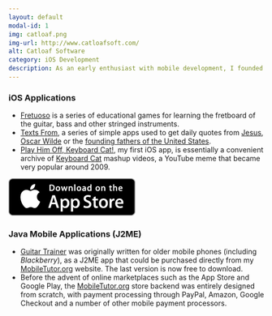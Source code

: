 ```yaml
---
layout: default
modal-id: 1
img: catloaf.png
img-url: http://www.catloafsoft.com/
alt: Catloaf Software
category: iOS Development
description: As an early enthusiast with mobile development, I founded <a href="http://www.catloafsoft.com/">Catloaf Software</a> to market apps for Apple iOS.
---
```

### iOS Applications

* [Fretuoso](http://www.fretuoso.com/) is a series of educational games for learning the fretboard of the guitar, bass and other stringed instruments.
* [Texts From](http://txf.ro), a series of simple apps used to get daily quotes from [Jesus](http://jesus.txf.ro), [Oscar Wilde](http://wilde.txf.ro) or the [founding fathers of the United States](http://fathers.txf.ro).
* [Play Him Off, Keyboard Cat!](http://iphonekeyboardcat.com/), my first iOS app, is essentially a convenient archive of [Keyboard Cat](http://knowyourmeme.com/memes/keyboard-cat) mashup videos, a YouTube meme that became very popular around 2009.

[![Catloaf Software Apps](img/appstore-badge.png)](http://appstore.catloafsoft.com)

### Java Mobile Applications (J2ME)

* [Guitar Trainer](http://www.mobiletutor.org/guitar) was originally written for older mobile phones (including *Blackberry*), as a J2ME app that could be purchased directly from my [MobileTutor.org](http://www.mobiletutor.org) website. The last version is now free to download.
* Before the advent of online marketplaces such as the App Store and Google Play, the [MobileTutor.org](http://www.mobiletutor.org) store backend was entirely designed from scratch, with payment processing through PayPal, Amazon, Google Checkout and a number of other mobile payment processors.

